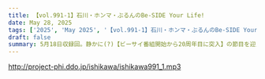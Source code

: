 ```yaml
---
title: 【vol.991-1】石川・ホンマ・ぶるんのBe-SIDE Your Life!
date: May 28, 2025
tags: ['2025', 'May 2025', '【vol.991-1】石川・ホンマ・ぶるんのBe-SIDE Your Lif']
draft: false
summary: 5月18日収録回。静かに(?)【ビーサイ番組開始から20周年目に突入】の節目を迎えました！新規の方も、古参のかたも、番組ご聴取・ご愛顧、本当にありがとうございます！！！つきましては「番組ジングル」「新企画」に関してお知らせがあります。詳しくは、本編にて。
---
```


http://project-phi.ddo.jp/ishikawa/ishikawa991_1.mp3